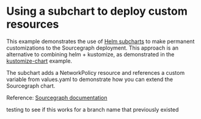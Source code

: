 # Using a subchart to deploy custom resources

This example demonstrates the use of [Helm subcharts] to make permanent customizations to the Sourcegraph deployment. This approach is an alternative to combining helm + kustomize, as demonstrated in the [kustomize-chart](../kustomize-chart) example.

The subchart adds a NetworkPolicy resource and references a custom variable from values.yaml to demonstrate how you can extend the Sourcegraph chart.

Reference:
[Sourcegraph documentation](https://docs.sourcegraph.com/admin/install/kubernetes/helm#subchart)

[Helm subcharts]: https://helm.sh/docs/chart_template_guide/subcharts_and_globals/
testing to see if this works for a branch name that previously existed
